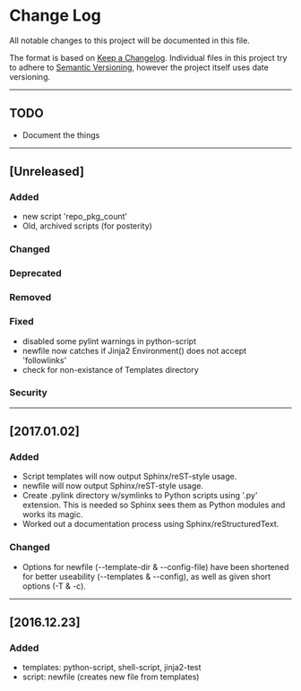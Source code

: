 # Change Log
All notable changes to this project will be documented in this file.

The format is based on [Keep a Changelog](http://keepachangelog.com/).
Individual files in this project try to adhere to [Semantic Versioning](http://semver.org/),
however the project itself uses date versioning.

---

## TODO
- Document the things

---

## [Unreleased]
### Added
- new script 'repo\_pkg\_count'
- Old, archived scripts (for posterity)

### Changed

### Deprecated

### Removed

### Fixed
- disabled some pylint warnings in python-script
- newfile now catches if Jinja2 Environment() does not accept 'followlinks'
- check for non-existance of Templates directory

### Security

---

## [2017.01.02]
### Added
- Script templates will now output Sphinx/reST-style usage.
- newfile will now output Sphinx/reST-style usage.
- Create .pylink directory w/symlinks to Python scripts using '.py' extension.
  This is needed so Sphinx sees them as Python modules and works its magic.
- Worked out a documentation process using Sphinx/reStructuredText.

### Changed
- Options for newfile (--template-dir & --config-file) have been shortened for 
  better useability (--templates & --config), as well as given short options
  (-T & -c).

---

## [2016.12.23]
### Added
- templates: python-script, shell-script, jinja2-test
- script: newfile (creates new file from templates)

